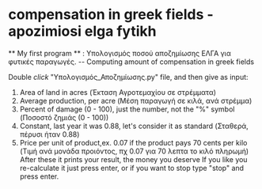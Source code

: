 # compensation in greek fields - apozimiosi elga fytikh
** My first program ** : Υπολογισμός ποσού αποζημίωσης ΕΛΓΑ για φυτικές παραγωγές. -- Computing amount of compensation in greek fields

Double *click* "Υπολογισμός_Αποζημίωσης.py" file, and then give as input:
1) Area of land in acres (Έκταση Αγροτεμαχίου σε στρέμματα)
2) Average production, per acre (Μέση παραγωγή σε κιλά, ανά στρέμμα)
3) Percent of damage (0 - 100), just the number, not the "%" symbol (Ποσοστό ζημιάς (0 - 100))
4) Constant, last year it was 0.88, let's consider it as standard (Σταθερά, πέρυσι ήταν 0.88)
5) Price per unit of product,ex. 0.07 if the product pays 70 cents per kilo (Τιμή ανά μονάδα προιόντος, πχ 0.07 για 70 λεπτα το κιλό πληρωμή)
 After these it prints your result, the money you deserve 
 If you like you re-calculate it just press enter, or if you want to stop type "stop" and press enter.
